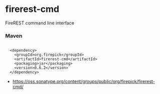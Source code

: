 firerest-cmd
===============

FireREST command line interface

### Maven

<code>
  &lt;dependency&gt;
    &lt;groupId&gt;org.firepick&lt;/groupId&gt;
    &lt;artifactId&gt;firerest-cmd&lt;/artifactId&gt;
    &lt;packaging&gt;jar&lt;/packaging&gt;
    &lt;version&gt;0.6.2&lt;/version&gt;
  &lt;/dependency&gt;
</code>

* https://oss.sonatype.org/content/groups/public/org/firepick/firerest-cmd/
